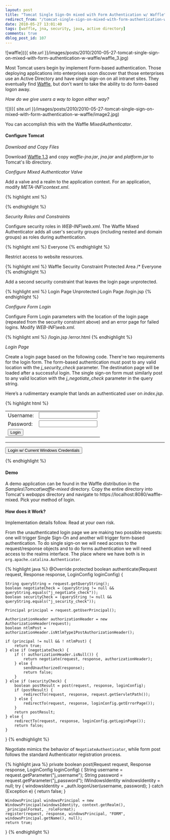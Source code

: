 ```yaml
---
layout: post
title: "Tomcat Single Sign-On mixed with Form Authentication w/ Waffle"
redirect_from: "/tomcat-single-sign-on-mixed-with-form-authentication-w-waffle/"
date: 2010-05-27 13:01:40
tags: [waffle, jna, security, java, active directory]
comments: true
dblog_post_id: 107
---
```

![waffle]({{ site.url }}/images/posts/2010/2010-05-27-tomcat-single-sign-on-mixed-with-form-authentication-w-waffle/waffle_3.jpg)

Most Tomcat users begin by implement Form-based authentication. Those deploying applications into enterprises soon discover that those enterprises use an Active Directory and have single sign-on on all intranet sites. They eventually find [Waffle](https://github.com/dblock/waffle/), but don’t want to take the ability to do form-based logon away.

_How do we give users a way to logon either way?_

![]({{ site.url }}/images/posts/2010/2010-05-27-tomcat-single-sign-on-mixed-with-form-authentication-w-waffle/image2.jpg)

You can accomplish this with the Waffle _MixedAuthenticator_.

#### Configure Tomcat

_Download and Copy Files_

Download [Waffle 1.3](https://github.com/dblock/waffle/) and copy _waffle-jna.jar_, _jna.jar_ and _platform.jar_ to Tomcat's lib directory.

_Configure Mixed Authenticator Valve_

Add a valve and a realm to the application context. For an application, modify _META-INF\context.xml_.

{% highlight xml %}
<?xml version='1.0' encoding='utf-8'?>
<Context>
  <Valve className="waffle.apache.MixedAuthenticator" principalFormat="fqn" roleFormat="both" />
  <Realm className="waffle.apache.WindowsRealm" />
</Context>
{% endhighlight %}

_Security Roles and Constraints_

Configure security roles in _WEB-INF\web.xml_. The Waffle Mixed Authenticator adds all user's security groups (including nested and domain groups) as roles during authentication.

{% highlight xml %}
<security-role>
  <role-name>Everyone</role-name>
</security-role>
{% endhighlight %}

Restrict access to website resources.

{% highlight xml %}
<security-constraint>
  <display-name>Waffle Security Constraint</display-name>
  <web-resource-collection>
    <web-resource-name>Protected Area</web-resource-name>
    <url-pattern>/*</url-pattern>
  </web-resource-collection>
  <auth-constraint>
    <role-name>Everyone</role-name>
  </auth-constraint>
</security-constraint>
{% endhighlight %}

Add a second security constraint that leaves the login page unprotected.

{% highlight xml %}
<security-constraint>
  <display-name>Login Page</display-name>
  <web-resource-collection>
    <web-resource-name>Unprotected Login Page</web-resource-name>
    <url-pattern>/login.jsp</url-pattern>
  </web-resource-collection>
</security-constraint>
{% endhighlight %}

_Configure Form Login_

Configure Form Login parameters with the location of the login page (repeated from the security constraint above) and an error page for failed logins. Modify _WEB-INF\web.xml_.

{% highlight xml %}
<login-config>
   <form-login-config>
      <form-login-page>/login.jsp</form-login-page>
      <form-error-page>/error.html</form-error-page>
   </form-login-config>
</login-config>
{% endhighlight %}

_Login Page_

Create a login page based on the following code. There're two requirements for the login form. The form-based authentication must post to any valid location with the _j_security_check_ parameter. The destination page will be loaded after a successful login. The single sign-on form must similarly post to any valid location with the _j_negotiate_check_ parameter in the query string.

Here’s a rudimentary example that lands an authenticated user on _index.jsp_.

{% highlight html %}
<form method="POST" name="loginform" action="index.jsp?j_security_check">
    <table style="vertical-align: middle;">
        <tr>
            <td>Username:</td>
            <td><input type="text" name="j_username" /></td>
        </tr>
        <tr>
            <td>Password:</td>
            <td><input type="password" name="j_password" /></td>
        </tr>
        <tr>
            <td><input type="submit" value="Login" /></td>
        </tr>
    </table>
    </form>
    <hr>
    <form method="POST" name="loginform" action="index.jsp?j_negotiate_check">
    <input type="submit" value="Login w/ Current Windows Credentials" />
</form>
{% endhighlight %}

#### Demo

A demo application can be found in the Waffle distribution in the _Samples\Tomcat\waffle-mixed_ directory. Copy the entire directory into Tomcat's _webapps_ directory and navigate to https://localhost:8080/waffle-mixed. Pick your method of login.

#### How does it Work?

Implementation details follow. Read at your own risk.

From the unauthenticated login page we are making two possible requests: one will trigger Single Sign-On and another will trigger form-based authentication. To do single sign-on we will need access to the request/response objects and to do forms authentication we will need access to the realms interface. The place where we have both is in `org.apache.catalina.Authenticator`.

{% highlight java %}
@Override
protected boolean authenticate(Request request, Response response, LoginConfig loginConfig) {

    String queryString = request.getQueryString();
    boolean negotiateCheck = (queryString != null && queryString.equals("j_negotiate_check"));
    boolean securityCheck = (queryString != null && queryString.equals("j_security_check"));

    Principal principal = request.getUserPrincipal();

    AuthorizationHeader authorizationHeader = new AuthorizationHeader(request);
    boolean ntlmPost = authorizationHeader.isNtlmType1PostAuthorizationHeader();

    if (principal != null && ! ntlmPost) {
        return true;
    } else if (negotiateCheck) {
        if (! authorizationHeader.isNull()) {
            return negotiate(request, response, authorizationHeader);
        } else {
            sendUnauthorized(response);
            return false;
        }
    } else if (securityCheck) {
        boolean postResult = post(request, response, loginConfig);
        if (postResult) {
            redirectTo(request, response, request.getServletPath());
        } else {
            redirectTo(request, response, loginConfig.getErrorPage());
        }
        return postResult;
    } else {
        redirectTo(request, response, loginConfig.getLoginPage());
        return false;
    }
}
{% endhighlight %}

Negotiate mimics the behavior of `NegotiateAuthenticator`, while form post follows the standard Authenticator registration process.

{% highlight java %}
private boolean post(Request request, Response response, LoginConfig loginConfig) {
    String username = request.getParameter("j_username");
    String password = request.getParameter("j_password");
    IWindowsIdentity windowsIdentity = null;
    try {
        windowsIdentity = _auth.logonUser(username, password);
    } catch (Exception e) {
        return false;
    }

    WindowsPrincipal windowsPrincipal = new WindowsPrincipal(windowsIdentity, context.getRealm(), _principalFormat, _roleFormat);
    register(request, response, windowsPrincipal, "FORM", windowsPrincipal.getName(), null);
    return true;
}
{% endhighlight %}
